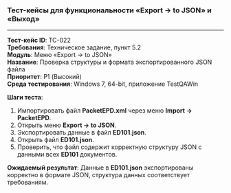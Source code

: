### Тест-кейсы для функциональности «Export -> to JSON» и «Выход»

---

**Тест-кейс ID**: TC-022  
**Требования**: Техническое задание, пункт 5.2  
**Модуль**: Меню «Export -> to JSON»  
**Название**: Проверка структуры и формата экспортированного JSON файла  
**Приоритет**: P1 (Высокий)  
**Среда тестирования**: Windows 7, 64-bit, приложение TestQAWin  

**Шаги теста**:
1. Импортировать файл **PacketEPD.xml** через меню **Import -> PacketEPD**.
2. Открыть меню **Export -> to JSON**.
3. Экспортировать данные в файл **ED101.json**.
4. Открыть файл **ED101.json**.
5. Проверить, что файл содержит корректную структуру JSON с данными всех **ED101** документов.

**Ожидаемый результат**: Данные в **ED101.json** экспортированы корректно в формате JSON, структура данных соответствует требованиям.
